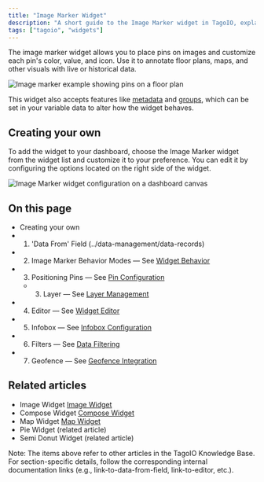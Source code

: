 ```yaml
---
title: "Image Marker Widget"
description: "A short guide to the Image Marker widget in TagoIO, explaining its purpose, configurable features, and how to add and customize it on a dashboard."
tags: ["tagoio", "widgets"]
---
```


The image marker widget allows you to place pins on images and customize each pin's color, value, and icon. Use it to annotate floor plans, maps, and other visuals with live or historical data.

![Image marker example showing pins on a floor plan](/docs_imagem/tagoio/image-marker-widget-2.png)

This widget also accepts features like [metadata](../data-management/metadata) and [groups](../data-management/data-grouping), which can be set in your variable data to alter how the widget behaves.

## Creating your own

To add the widget to your dashboard, choose the Image Marker widget from the widget list and customize it to your preference. You can edit it by configuring the options located on the right side of the widget.

![Image Marker widget configuration on a dashboard canvas](/docs_imagem/tagoio/image-marker-widget-2.png)

## On this page

- Creating your own
- 1. 'Data From' Field (../data-management/data-records)
- 2. Image Marker Behavior Modes — See [Widget Behavior](../widgets/widget-configuration#behavior-modes)
- 3. Positioning Pins — See [Pin Configuration](../widgets/widget-configuration#positioning)
  - 3. Layer — See [Layer Management](../widgets/widget-configuration#layers)
- 4. Editor — See [Widget Editor](../widgets/widget-configuration#editor)
- 5. Infobox — See [Infobox Configuration](../widgets/widget-configuration#infobox)
- 6. Filters — See [Data Filtering](../widgets/widget-data-filtering)
- 7. Geofence — See [Geofence Integration](../data-management/geofence-management)

## Related articles

- Image Widget [Image Widget](../widgets/image-widget)
- Compose Widget [Compose Widget](../widgets/compose-widget)
- Map Widget [Map Widget](../widgets/map-widget)
- Pie Widget (related article)
- Semi Donut Widget (related article)

Note: The items above refer to other articles in the TagoIO Knowledge Base. For section-specific details, follow the corresponding internal documentation links (e.g., link-to-data-from-field, link-to-editor, etc.).